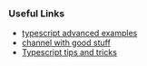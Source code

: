 ### Useful Links

- [typescript advanced examples](aka.ms/typescript/2)
- [channel with good stuff](https://www.youtube.com/channel/UCswG6FSbgZjbWtdf_hMLaow/videos)
- [Typescript tips and tricks](https://www.youtube.com/watch?v=hBk4nV7q6-w&list=WL&index=11&t=625s)
